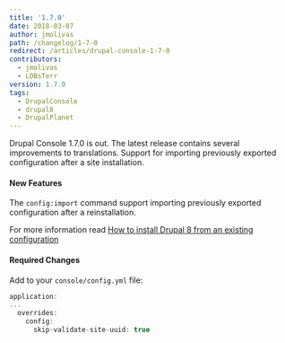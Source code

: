 ```yaml
---
title: '1.7.0'
date: 2018-03-07
author: jmolivas
path: /changelog/1-7-0
redirect: /articles/drupal-console-1-7-0
contributors:
  - jmolivas
  - LOBsTerr
version: 1.7.0
tags:
  - DrupalConsole
  - drupal8
  - DrupalPlanet
---
```


Drupal Console 1.7.0 is out. The latest release contains several improvements to translations. Support for importing previously exported configuration after a site installation.

#### New Features

The `config:import` command support importing previously exported configuration after a reinstallation.

For more information read [How to install Drupal 8 from an existing configuration](https://weknowinc.com/blog/how-install-drupal-8-existing-configuration)

#### Required Changes

Add to your `console/config.yml` file:

```javascript
application:
...
  overrides:
    config:
      skip-validate-site-uuid: true
```
